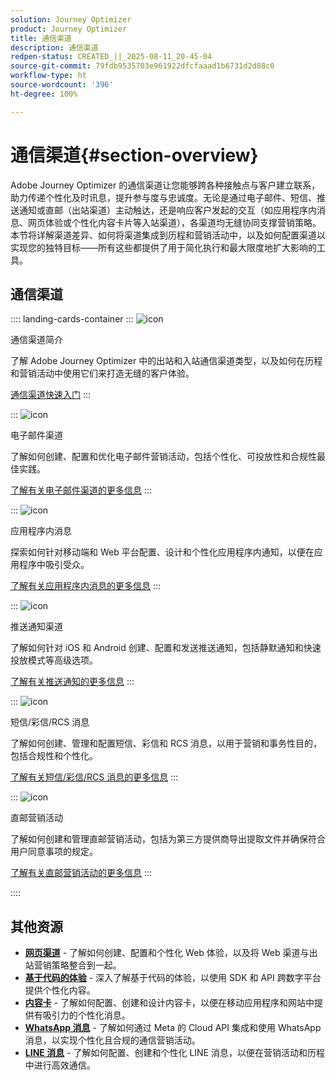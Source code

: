 ```yaml
---
solution: Journey Optimizer
product: Journey Optimizer
title: 通信渠道
description: 通信渠道
redpen-status: CREATED_||_2025-08-11_20-45-04
source-git-commit: 79fdb9535703e961922dfcfaaad1b6731d2d88c0
workflow-type: ht
source-wordcount: '396'
ht-degree: 100%

---
```



# 通信渠道{#section-overview}

Adobe Journey Optimizer 的通信渠道让您能够跨各种接触点与客户建立联系，助力传递个性化及时讯息，提升参与度与忠诚度。无论是通过电子邮件、短信、推送通知或直邮（出站渠道）主动触达，还是响应客户发起的交互（如应用程序内消息、网页体验或个性化内容卡片等入站渠道），各渠道均无缝协同支撑营销策略。本节将详解渠道差异、如何将渠道集成到历程和营销活动中，以及如何配置渠道以实现您的独特目标——所有这些都提供了用于简化执行和最大限度地扩大影响的工具。

## 通信渠道

:::: landing-cards-container
:::
![icon](https://cdn.experienceleague.adobe.com/icons/book.svg)

通信渠道简介

了解 Adobe Journey Optimizer 中的出站和入站通信渠道类型，以及如何在历程和营销活动中使用它们来打造无缝的客户体验。

[通信渠道快速入门](../using/channels/gs-channels.md)
:::

:::
![icon](https://cdn.experienceleague.adobe.com/icons/envelope.svg)

电子邮件渠道

了解如何创建、配置和优化电子邮件营销活动，包括个性化、可投放性和合规性最佳实践。

[了解有关电子邮件渠道的更多信息](email-landing-page.md)
:::

:::
![icon](https://cdn.experienceleague.adobe.com/icons/mobile.svg)

应用程序内消息

探索如何针对移动端和 Web 平台配置、设计和个性化应用程序内通知，以便在应用程序中吸引受众。

[了解有关应用程序内消息的更多信息](in-app-landing-page.md)
:::

:::
![icon](https://cdn.experienceleague.adobe.com/icons/bell.svg)

推送通知渠道

了解如何针对 iOS 和 Android 创建、配置和发送推送通知，包括静默通知和快速投放模式等高级选项。

[了解有关推送通知的更多信息](push-landing-page.md)
:::

:::
![icon](https://cdn.experienceleague.adobe.com/icons/comment-dots.svg)

短信/彩信/RCS 消息

了解如何创建、管理和配置短信、彩信和 RCS 消息，以用于营销和事务性目的，包括合规性和个性化。

[了解有关短信/彩信/RCS 消息的更多信息](sms-landing-page.md)
:::

:::
![icon](https://cdn.experienceleague.adobe.com/icons/mail-bulk.svg)

直邮营销活动

了解如何创建和管理直邮营销活动，包括为第三方提供商导出提取文件并确保符合用户同意事项的规定。

[了解有关直邮营销活动的更多信息](direct-mail-landing-page.md)
:::

::::


## 其他资源

- **[网页渠道](web-landing-page.md)** - 了解如何创建、配置和个性化 Web 体验，以及将 Web 渠道与出站营销策略整合到一起。
- **[基于代码的体验](code-based-experience-landing-page.md)** - 深入了解基于代码的体验，以使用 SDK 和 API 跨数字平台提供个性化内容。
- **[内容卡](content-card-landing-page.md)** - 了解如何配置、创建和设计内容卡，以便在移动应用程序和网站中提供有吸引力的个性化消息。
- **[WhatsApp 消息](whatsapp-landing-page.md)** - 了解如何通过 Meta 的 Cloud API 集成和使用 WhatsApp 消息，以实现个性化且合规的通信营销活动。
- **[LINE 消息](line-landing-page.md)** - 了解如何配置、创建和个性化 LINE 消息，以便在营销活动和历程中进行高效通信。
